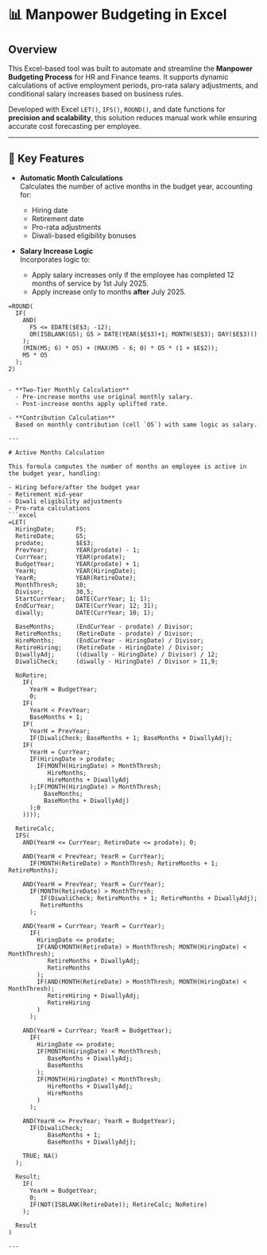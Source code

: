 # 📊 Manpower Budgeting in Excel

## Overview

This Excel-based tool was built to automate and streamline the **Manpower Budgeting Process** for HR and Finance teams. It supports dynamic calculations of active employment periods, pro-rata salary adjustments, and conditional salary increases based on business rules.

Developed with Excel `LET()`, `IFS()`, `ROUND()`, and date functions for **precision and scalability**, this solution reduces manual work while ensuring accurate cost forecasting per employee.

---

## 🔧 Key Features

- **Automatic Month Calculations**  
  Calculates the number of active months in the budget year, accounting for:
  - Hiring date  
  - Retirement date  
  - Pro-rata adjustments  
  - Diwali-based eligibility bonuses

- **Salary Increase Logic**  
  Incorporates logic to:
  - Apply salary increases only if the employee has completed 12 months of service by 1st July 2025.
  - Apply increase only to months **after** July 2025.

```excel
=ROUND(
  IF(
    AND(
      F5 <= EDATE($E$3; -12);
      OR(ISBLANK(G5); G5 > DATE(YEAR($E$3)+1; MONTH($E$3); DAY($E$3)))
    );
    (MIN(M5; 6) * O5) + (MAX(M5 - 6; 0) * O5 * (1 + $E$2));
    M5 * O5
  );
2)


- **Two-Tier Monthly Calculation**  
  - Pre-increase months use original monthly salary.
  - Post-increase months apply uplifted rate.

- **Contribution Calculation**  
  Based on monthly contribution (cell `O5`) with same logic as salary.

---

# Active Months Calculation

This formula computes the number of months an employee is active in the budget year, handling:

- Hiring before/after the budget year  
- Retirement mid-year  
- Diwali eligibility adjustments  
- Pro-rata calculations
```excel
=LET(
  HiringDate;      F5;
  RetireDate;      G5;
  prodate;         $E$3;
  PrevYear;        YEAR(prodate) - 1;
  CurrYear;        YEAR(prodate);
  BudgetYear;      YEAR(prodate) + 1;
  YearH;           YEAR(HiringDate);
  YearR;           YEAR(RetireDate);
  MonthThresh;     10;
  Divisor;         30,5;
  StartCurrYear;   DATE(CurrYear; 1; 1);
  EndCurYear;      DATE(CurrYear; 12; 31);
  diwally;         DATE(CurrYear; 10; 1);

  BaseMonths;      (EndCurYear - prodate) / Divisor;
  RetireMonths;    (RetireDate - prodate) / Divisor;
  HireMonths;      (EndCurYear - HiringDate) / Divisor;
  RetireHiring;    (RetireDate - HiringDate) / Divisor;
  DiwallyAdj;      ((diwally - HiringDate) / Divisor) / 12;
  DiwaliCheck;     (diwally - HiringDate) / Divisor > 11,9;

  NoRetire;
    IF(
      YearH = BudgetYear;
      0;
    IF(
      YearH < PrevYear;
      BaseMonths + 1;
    IF(
      YearH = PrevYear;
      IF(DiwaliCheck; BaseMonths + 1; BaseMonths + DiwallyAdj);
    IF(
      YearH = CurrYear;
      IF(HiringDate > prodate;
        IF(MONTH(HiringDate) > MonthThresh;
           HireMonths;
           HireMonths + DiwallyAdj
      );IF(MONTH(HiringDate) > MonthThresh;
          BaseMonths;
          BaseMonths + DiwallyAdj)
      );0
    ))));

  RetireCalc;
  IFS(
    AND(YearH <= CurrYear; RetireDate <= prodate); 0;

    AND(YearH < PrevYear; YearR = CurrYear);
      IF(MONTH(RetireDate) > MonthThresh; RetireMonths + 1; RetireMonths);

    AND(YearH = PrevYear; YearR = CurrYear);
      IF(MONTH(RetireDate) > MonthThresh;
         IF(DiwaliCheck; RetireMonths + 1; RetireMonths + DiwallyAdj);
         RetireMonths
      );

    AND(YearH = CurrYear; YearR = CurrYear);
      IF(
        HiringDate <= prodate;
        IF(AND(MONTH(RetireDate) > MonthThresh; MONTH(HiringDate) < MonthThresh);
           RetireMonths + DiwallyAdj;
           RetireMonths
        );
        IF(AND(MONTH(RetireDate) > MonthThresh; MONTH(HiringDate) < MonthThresh);
           RetireHiring + DiwallyAdj;
           RetireHiring
        )
      );

    AND(YearH = CurrYear; YearR = BudgetYear);
      IF(
        HiringDate <= prodate;
        IF(MONTH(HiringDate) < MonthThresh;
           BaseMonths + DiwallyAdj;
           BaseMonths
        );
        IF(MONTH(HiringDate) < MonthThresh;
           HireMonths + DiwallyAdj;
           HireMonths
        )
      );

    AND(YearH <= PrevYear; YearR = BudgetYear);
      IF(DiwaliCheck;
           BaseMonths + 1;
           BaseMonths + DiwallyAdj);

    TRUE; NA()
  );

  Result;
    IF(
      YearH = BudgetYear;
      0;
      IF(NOT(ISBLANK(RetireDate)); RetireCalc; NoRetire)
    );

  Result
)

---




